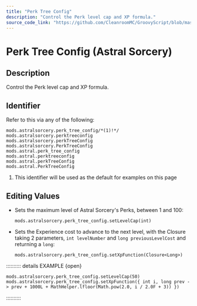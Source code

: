 ```yaml
---
title: "Perk Tree Config"
description: "Control the Perk level cap and XP formula."
source_code_link: "https://github.com/CleanroomMC/GroovyScript/blob/master/src/main/java/com/cleanroommc/groovyscript/compat/mods/astralsorcery/perktree/PerkTreeConfig.java"
---
```


# Perk Tree Config (Astral Sorcery)

## Description

Control the Perk level cap and XP formula.

## Identifier

Refer to this via any of the following:

```groovy:no-line-numbers {1}
mods.astralsorcery.perk_tree_config/*(1)!*/
mods.astralsorcery.perktreeconfig
mods.astralsorcery.perkTreeConfig
mods.astralsorcery.PerkTreeConfig
mods.astral.perk_tree_config
mods.astral.perktreeconfig
mods.astral.perkTreeConfig
mods.astral.PerkTreeConfig
```

1. This identifier will be used as the default for examples on this page

## Editing Values

- Sets the maximum level of Astral Sorcery's Perks, between 1 and 100:

    ```groovy:no-line-numbers
    mods.astralsorcery.perk_tree_config.setLevelCap(int)
    ```

- Sets the Experience cost to advance to the next level, with the Closure taking 2 parameters, `int levelNumber` and `long previousLevelCost` and returning a `long`:

    ```groovy:no-line-numbers
    mods.astralsorcery.perk_tree_config.setXpFunction(Closure<Long>)
    ```

:::::::::: details EXAMPLE {open}
```groovy:no-line-numbers
mods.astralsorcery.perk_tree_config.setLevelCap(50)
mods.astralsorcery.perk_tree_config.setXpFunction({ int i, long prev -> prev + 1000L + MathHelper.lfloor(Math.pow(2.0, i / 2.0F + 3)) })
```

::::::::::

